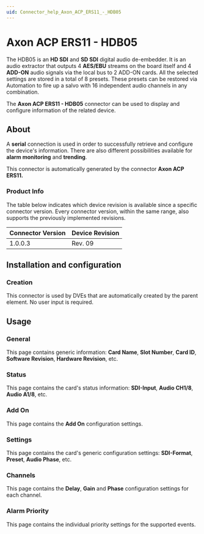 ```yaml
---
uid: Connector_help_Axon_ACP_ERS11_-_HDB05
---
```


# Axon ACP ERS11 - HDB05

The HDB05 is an **HD SDI** and **SD SDI** digital audio de-embedder. It is an audio extractor that outputs 4 **AES/EBU** streams on the board itself and 4 **ADD-ON** audio signals via the local bus to 2 ADD-ON cards. All the selected settings are stored in a total of 8 presets. These presets can be restored via Automation to fire up a salvo with 16 independent audio channels in any combination.

The **Axon ACP ERS11 - HDB05** connector can be used to display and configure information of the related device.

## About

A **serial** connection is used in order to successfully retrieve and configure the device's information. There are also different possibilities available for **alarm monitoring** and **trending**.

This connector is automatically generated by the connector **Axon ACP ERS11.**

### Product Info

The table below indicates which device revision is available since a specific connector version. Every connector version, within the same range, also supports the previously implemented revisions.

| **Connector Version** | **Device Revision** |
|--------------------|---------------------|
| 1.0.0.3            | Rev. 09             |

## Installation and configuration

### Creation

This connector is used by DVEs that are automatically created by the parent element. No user input is required.

## Usage

### General

This page contains generic information: **Card Name**, **Slot Number**, **Card ID**, **Software Revision**, **Hardware Revision**, etc.

### Status

This page contains the card's status information: **SDI-Input**, **Audio CH1/8**, **Audio A1/8**, etc.

### Add On

This page contains the **Add On** configuration settings.

### Settings

This page contains the card's generic configuration settings: **SDI-Format**, **Preset**, **Audio Phase**, etc.

### Channels

This page contains the **Delay**, **Gain** and **Phase** configuration settings for each channel.

### Alarm Priority

This page contains the individual priority settings for the supported events.
